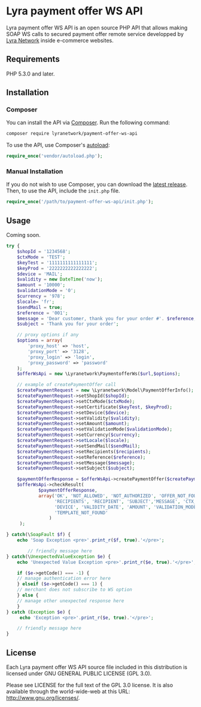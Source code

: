 # Lyra payment offer WS API

Lyra payment offer WS API is an open source PHP API that allows making SOAP WS calls to secured payment offer remote service developped by [Lyra Network](https://www.lyra-network.com/) inside e-commerce websites.

## Requirements

PHP 5.3.0 and later.

## Installation

### Composer 

You can install the API via [Composer](http://getcomposer.org/). Run the following command:

```bash
composer require lyranetwork/payment-offer-ws-api
```

To use the API, use Composer's [autoload](https://getcomposer.org/doc/00-intro.md#autoloading):

```php
require_once('vendor/autoload.php');
```

### Manual Installation

If you do not wish to use Composer, you can download the [latest release](https://github.com/payzen/payment-offer-ws-api/releases). Then, to use the API, include the `init.php` file.

```php
require_once('/path/to/payment-offer-ws-api/init.php');
```

## Usage

Coming soon.

```php
try {
    $shopId = '1234568';
    $ctxMode = 'TEST';
    $keyTest = '1111111111111111';
    $keyProd = '2222222222222222';
    $device = 'MAIL';
    $validity = new DateTime('now');
    $amount = '10000'; 
    $validationMode = '0';
    $currency = '978';
    $locale= 'fr';
    $sendMail = true;
    $reference = '001';
    $message = 'Dear customer, thank you for your order #'. $reference;
    $subject = 'Thank you for your order';

    // proxy options if any
    $options = array(
        'proxy_host' => 'host',
        'proxy_port' => '3128',
        'proxy_login' => 'login',
        'proxy_password' => 'password'
    );
    $offerWsApi = new \Lyranetwork\PaymentofferWs($url,$options);

    // example of createPaymentOffer call
    $createPaymentRequest = new \Lyranetwork\Model\PaymentOfferInfo();
    $createPaymentRequest->setShopId($shopId);
    $createPaymentRequest->setCtxMode($ctxMode);
    $createPaymentRequest->setCertificate($keyTest, $keyProd);
    $createPaymentRequest->setDevice($device);
    $createPaymentRequest->setValidity($validity);
    $createPaymentRequest->setAmount($amount);
    $createPaymentRequest->setValidationMode($validationMode);
    $createPaymentRequest->setCurrency($currency);
    $createPaymentRequest->setLocale($locale);
    $createPaymentRequest->setSendMail($sendMail);
    $createPaymentRequest->setRecipients($recipients);
    $createPaymentRequest->setReference($reference);
    $createPaymentRequest->setMessage($message);
    $createPaymentRequest->setSubject($subject);

    $paymentOfferResponse = $offerWsApi->createPaymentOffer($createPaymentRequest);
    $offerWsApi->checkResult(
            $paymentOfferResponse, 
            array('OK', 'NOT_ALLOWED', 'NOT_AUTHORIZED', 'OFFER_NOT_FOUND','BAD_SIGNATURE',
                  'RECIPIENTS', 'RECIPIENT', 'SUBJECT','MESSAGE', 'CTX_MODE',
                  'DEVICE', 'VALIDITY_DATE', 'AMOUNT', 'VALIDATION_MODE', 'SYSTEM_FAILURE', 
                  'TEMPLATE_NOT_FOUND'
                )
     );

} catch(\SoapFault $f) {
    echo 'Soap Exception <pre>'.print_r($f, true).'</pre>';

        // friendly message here 
} catch(\UnexpectedValueException $e) {
    echo 'Unexpected Value Exception <pre>'.print_r($e, true).'</pre>';

    if ($e->getCode() === -1) {
    // manage authentication error here
    } elseif ($e->getCode() === 1) {
    // merchant does not subscribe to WS option
    } else {
    // manage other unexpected response here
    }
} catch (Exception $e) {
     echo 'Exception <pre>'.print_r($e, true).'</pre>';

    // friendly message here 
}
```

## License

Each Lyra payment offer WS API source file included in this distribution is licensed under GNU GENERAL PUBLIC LICENSE (GPL 3.0).

Please see LICENSE for the full text of the GPL 3.0 license. It is also available through the world-wide-web at this URL: http://www.gnu.org/licenses/.
